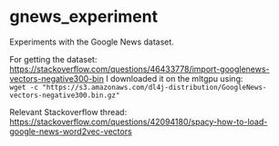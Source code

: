 # gnews_experiment
Experiments with the Google News dataset.


For getting the dataset: https://stackoverflow.com/questions/46433778/import-googlenews-vectors-negative300-bin
I downloaded it on the mltgpu using:<br>
`wget -c "https://s3.amazonaws.com/dl4j-distribution/GoogleNews-vectors-negative300.bin.gz"`

Relevant Stackoverflow thread: https://stackoverflow.com/questions/42094180/spacy-how-to-load-google-news-word2vec-vectors <br>

